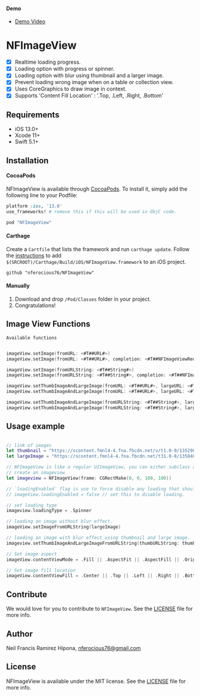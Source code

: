 #### Demo

- [Demo Video](https://youtu.be/6RV-cuQPIvQ)

# NFImageView

- [x] Realtime loading progress.
- [x] Loading option with progress or spinner.
- [x] Loading option with blur using thumbnail and a larger image.
- [x] Prevent loading wrong image when on a table or collection view.
- [x] Uses CoreGraphics to draw image in context.
- [x] Supports 'Content Fill Location' : '.Top, .Left, .Right, .Bottom' 

## Requirements

- iOS 13.0+
- Xcode 11+
- Swift 5.1+

## Installation

#### CocoaPods
NFImageView is available through [CocoaPods](http://cocoapods.org). To install
it, simply add the following line to your Podfile:

```ruby
platform :ios, '13.0'
use_frameworks! # remove this if this will be used in ObjC code.

pod "NFImageView"
```

#### Carthage
Create a `Cartfile` that lists the framework and run `carthage update`. Follow the [instructions](https://github.com/Carthage/Carthage#if-youre-building-for-ios) to add `$(SRCROOT)/Carthage/Build/iOS/NFImageView.framework` to an iOS project.

```
github "nferocious76/NFImageView"
```

#### Manually
1. Download and drop ```/Pod/Classes``` folder in your project.  
2. Congratulations!

## Image View Functions
```Available functions```

```Swift

imageView.setImage(fromURL: <#T##URL#>)
imageView.setImage(fromURL: <#T##URL#>, completion: <#T##NFImageViewRequestCompletion?##NFImageViewRequestCompletion?##(NFImageViewRequestCode, NSError?) -> Void#>)

imageView.setImage(fromURLString: <#T##String#>)
imageView.setImage(fromURLString: <#T##String#>, completion: <#T##NFImageViewRequestCompletion?##NFImageViewRequestCompletion?##(NFImageViewRequestCode, NSError?) -> Void#>)

imageView.setThumbImageAndLargeImage(fromURL: <#T##URL#>, largeURL: <#T##URL#>)
imageView.setThumbImageAndLargeImage(fromURL: <#T##URL#>, largeURL: <#T##URL#>, completion: <#T##NFImageViewRequestCompletion?##NFImageViewRequestCompletion?##(NFImageViewRequestCode, NSError?) -> Void#>)

imageView.setThumbImageAndLargeImage(fromURLString: <#T##String#>, largeURLString: <#T##String#>)
imageView.setThumbImageAndLargeImage(fromURLString: <#T##String#>, largeURLString: <#T##String#>, completion: <#T##NFImageViewRequestCompletion?##NFImageViewRequestCompletion?##(NFImageViewRequestCode, NSError?) -> Void#>)

```

## Usage example

```Swift

// link of images
let thumbnail = "https://scontent.fmnl4-4.fna.fbcdn.net/v/t1.0-9/13529069_10202382982213334_6754953260473113193_n.jpg?oh=28c0f3e751a9177e5ca0afaf23be919e&oe=57F9EEF9"
let largeImage = "https://scontent.fmnl4-4.fna.fbcdn.net/t31.0-8/13584845_10202382982333337_2990050100601729771_o.jpg"

// NFImageView is like a regular UIImageView, you can either subclass a UIImageView in the IB, just set the module to `NFUIKitUtilities` for the IB to read the class.
// create an imageview
let imageview = NFImageView(frame: CGRectMake(0, 0, 100, 100))

// `loadingEnabled` flag is use to force disable any loading that should occur. This will make it load like normal. default to `true`
// imageView.loadingEnabled = false // set this to disable loading.

// set loading type
imageview.loadingType = .Spinner

// loading an image without blur effect.
imageView.setImageFromURLString(largeImage)

// loading an image with blur effect using thumbnail and large image.
imageview.setThumbImageAndLargeImageFromURLString(thumbURLString: thumbnail, largeURLString: largeImage)

// Set image aspect
imageView.contentViewMode = .Fill || .AspectFit || .AspectFill || .OriginalSize

// Set image fill location
imageView.contentViewFill = .Center || .Top || .Left || .Right || .Bottom

```

## Contribute
We would love for you to contribute to `NFImageView`. See the [LICENSE](https://github.com/nferocious76/NFImageView/blob/master/LICENSE) file for more info.

## Author

Neil Francis Ramirez Hipona, nferocious76@gmail.com

## License

NFImageView is available under the MIT license. See the [LICENSE](https://github.com/nferocious76/NFImageView/blob/master/LICENSE) file for more info.
